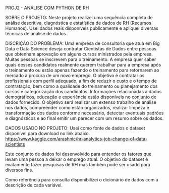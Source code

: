 PROJ2 - ANÁLISE COM PYTHON DE RH

SOBRE O PROJETO: Neste projeto realizei uma sequência completa de análise descritiva, diagnóstica e 
estatística de dados de RH (Recursos Humanos). Usei dados reais disponíveis publicamente
e apliquei diversas técnicas de análise de dados.


DISCRIÇÃO DO PROBLEMA: Uma empresa de consultoria que atua em Big Data e Data Science deseja contratar Cientistas de Dados entre pessoas que obtenham aprovação em alguns cursos ministrados pela empresa. 
Muitas pessoas se inscrevem para o treinamento. A empresa quer saber quais desses candidatos realmente querem trabalhar para a empresa após o treinamento ou estão apenas fazendo o treinamento para retornarem ao mercado à procura de um novo emprego. O objetivo é contratar os profissionais com perfil adequado, a fim de reduzir o custo e o tempo de contratação, bem como a qualidade do treinamento ou planejamento dos cursos e categorização dos candidatos. 
Informações relacionadas a dados demográficos, educação e experiência estão disponíveis no conjunto de dados fornecido.
O objetivo será realizar um extenso trabalho de análise nos dados, compreender como estão organizados, realizar limpeza e transformação dos dados conforme necessário, detectar eventuais padrões e diagnósticos e ao final emitir um parecer com um resumo sobre os dados.


DADOS USADO NO PROJETO: Usei como fonte de dados o dataset disponível para download no link abaixo.
https://www.kaggle.com/arashnic/hr-analytics-job-change-of-data-scientists

Este conjunto de dados foi desenvolvido para entender os fatores que levam uma pessoa a deixar o emprego atual.
O objetivo do dataset é exatamente fazer pesquisas de RH mas também pode ser usado para diversos fins.

Como referência para consulta disponibilizei o dicionário de dados com a descrição de cada variável.
